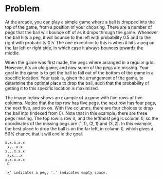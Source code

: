# Problem

At the arcade, you can play a simple game where a ball is dropped into the top of the game, from a position of your choosing. There are a number of pegs that the ball will bounce off of as it drops through the game. Whenever the ball hits a peg, it will bounce to the left with probability $0.5$ and to the right with probability $0.5$. The one exception to this is when it hits a peg on the far left or right side, in which case it always bounces towards the middle.

When the game was first made, the pegs where arranged in a regular grid. However, it's an old game, and now some of the pegs are missing. Your goal in the game is to get the ball to fall out of the bottom of the game in a specific location. Your task is, given the arrangement of the game, to determine the optimal place to drop the ball, such that the probability of getting it to this specific location is maximized.

The image below shows an example of a game with five rows of five columns. Notice that the top row has five pegs, the next row has four pegs, the next five, and so on. With five columns, there are four choices to drop the ball into (indexed from $0$). Note that in this example, there are three pegs missing. The top row is row $0$, and the leftmost peg is column $0$, so the coordinates of the missing pegs are $(1,1)$, $(2,1)$ and $(3,2)$. In this example, the best place to drop the ball is on the far left, in column $0$, which gives a $50\%$ chance that it will end in the goal.

```text
x.x.x.x.x
 x...x.x
x...x.x.x
 x.x...x
x.x.x.x.x
 G  

'x' indicates a peg, '.' indicates empty space.
```
